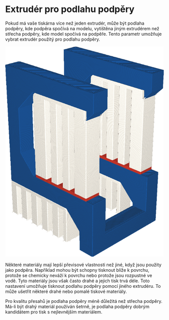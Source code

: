 Extrudér pro podlahu podpěry
====
Pokud má vaše tiskárna více než jeden extrudér, může být podlaha podpěry, kde podpěra spočívá na modelu, vytištěna jiným extrudérem než střecha podpěry, kde model spočívá na podpěře. Tento parametr umožňuje vybrat extrudér použitý pro podlahu podpěry.

![Podlaha podpěry je vytištěna oranžově, ale střecha podpěry je bílá](../../../articles/images/support_bottom_extruder_nr.png)

Některé materiály mají lepší převisové vlastnosti než jiné, když jsou použity jako podpěra. Například mohou být schopny tisknout blíže k povrchu, protože se chemicky neváží k povrchu nebo protože jsou rozpustné ve vodě. Tyto materiály jsou však často drahé a jejich tisk trvá déle. Toto nastavení umožňuje tisknout podlahu podpěry pomocí jiného extrudéru. To může ušetřit některé drahé nebo pomalé tiskové materiály.

Pro kvalitu přesahů je podlaha podpěry méně důležitá než střecha podpěry. Má-li být drahý materiál používán šetrně, je podlaha podpěry dobrým kandidátem pro tisk s nejlevnějším materiálem.
